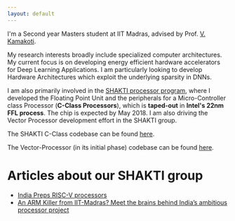 ```yaml
---
layout: default
---
```


I'm a Second year Masters student at IIT Madras, advised by Prof. [V. Kamakoti](https://www.cse.iitm.ac.in/profile.php?arg=MTg=).

My research interests broadly include specialized computer architectures. My current focus is on developing energy efficient hardware accelerators for Deep Learning Applications. I am particularly looking to develop Hardware Architectures which exploit the underlying sparsity in DNNs.


I am also primarily involved in the [SHAKTI processor program](http://rise.cse.iitm.ac.in/rise1/projects/shakti.html), where I developed the Floating Point Unit and the peripherals for a Micro-Controller class Processor (**C-Class Processors**), which is **taped-out** in **Intel's 22nm FFL process**. The chip is expected by May 2018. I am also driving the Vector Processor development effort in the SHAKTI group. 

The SHAKTI C-Class codebase can be found [here](https://bitbucket.org/casl/c-class).
 
The Vector-Processor (in its initial phase) codebase can be found [here](https://bitbucket.org/casl/shakti_public/src/a07bfad52040965d667df5613b2a280b482d38e0/cores/common_modules/VectorAccel/?at=master).


# [](#header-3)Articles about our SHAKTI group
* [India Preps RISC-V processors](https://www.eetimes.com/document.asp?doc_id=1328790&page_number=2)
* [An ARM Killer from IIT-Madras? Meet the brains behind India’s ambitious processor project](https://factordaily.com/india-chip-design-shakti-iit-madras/)




